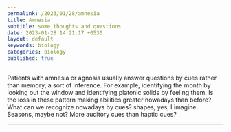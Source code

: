 ```yaml
---
permalink: /2023/01/28/amnesia
title: Amnesia
subtitle: some thoughts and questions
date: 2023-01-28 14:21:17 +0530
layout: default
keywords: biology
categories: biology
published: true
---
```


Patients with amnesia or agnosia usually answer questions by cues rather than memory, a sort of inference. For example, identifying the month by looking out the window and identifying platonic solids by feeling them. Is the loss in these pattern making abilities greater nowadays than before? What can we recognize nowadays by cues? shapes, yes, I imagine. Seasons, maybe not? More auditory cues than haptic cues?

---
